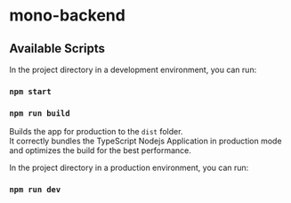 # mono-backend

## Available Scripts

In the project directory in a development environment, you can run:

### `npm start`

### `npm run build`

Builds the app for production to the `dist` folder.\
It correctly bundles the TypeScript Nodejs Application in production mode and optimizes the build for the best performance.

In the project directory in a production environment, you can run:

### `npm run dev`